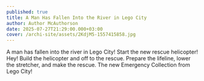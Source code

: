 ```yaml
---
published: true
title: A Man Has Fallen Into the River in Lego City
author: Author McAuthorson
date: 2025-07-27T21:29:00.000+03:00
cover: /archi-site/assets/2KdjM5-1557415858.jpg
---
```

A man has fallen into the river in Lego City! Start the new rescue helicopter! Hey! Build the helicopter and off to the rescue. Prepare the lifeline, lower the stretcher, and make the rescue. The new Emergency Collection from Lego City!
